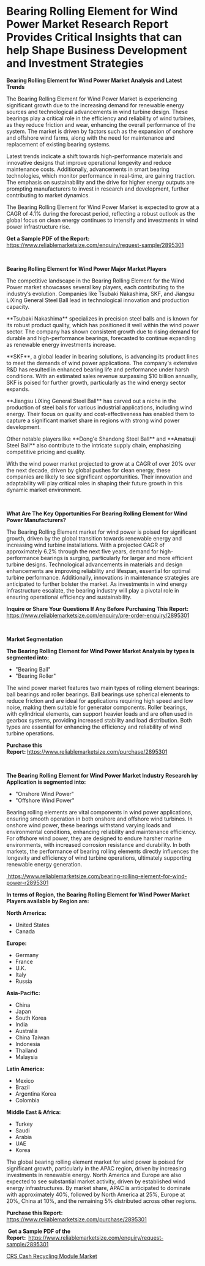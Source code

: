<p><h1>Bearing Rolling Element for Wind Power Market Research Report Provides Critical Insights that can help Shape Business Development and Investment Strategies</h1></p><p><strong>Bearing Rolling Element for Wind Power Market Analysis and Latest Trends</strong></p>
<p><p>The Bearing Rolling Element for Wind Power Market is experiencing significant growth due to the increasing demand for renewable energy sources and technological advancements in wind turbine design. These bearings play a critical role in the efficiency and reliability of wind turbines, as they reduce friction and wear, enhancing the overall performance of the system. The market is driven by factors such as the expansion of onshore and offshore wind farms, along with the need for maintenance and replacement of existing bearing systems.</p><p>Latest trends indicate a shift towards high-performance materials and innovative designs that improve operational longevity and reduce maintenance costs. Additionally, advancements in smart bearing technologies, which monitor performance in real-time, are gaining traction. The emphasis on sustainability and the drive for higher energy outputs are prompting manufacturers to invest in research and development, further contributing to market dynamics.</p><p>The Bearing Rolling Element for Wind Power Market is expected to grow at a CAGR of 4.1% during the forecast period, reflecting a robust outlook as the global focus on clean energy continues to intensify and investments in wind power infrastructure rise.</p></p>
<p><strong>Get a Sample PDF of the Report:&nbsp;</strong> <a href="https://www.reliablemarketsize.com/enquiry/request-sample/2895301?utm_campaign=2749&utm_medium=2&utm_source=Github&utm_content=ia&utm_term=15032025&utm_id=bearing-rolling-element-for-wind-power">https://www.reliablemarketsize.com/enquiry/request-sample/2895301</a></p>
<p>&nbsp;</p>
<p><strong>Bearing Rolling Element for Wind Power Major Market Players</strong></p>
<p><p>The competitive landscape in the Bearing Rolling Element for the Wind Power market showcases several key players, each contributing to the industry’s evolution. Companies like Tsubaki Nakashima, SKF, and Jiangsu LiXing General Steel Ball lead in technological innovation and production capacity.</p><p>**Tsubaki Nakashima** specializes in precision steel balls and is known for its robust product quality, which has positioned it well within the wind power sector. The company has shown consistent growth due to rising demand for durable and high-performance bearings, forecasted to continue expanding as renewable energy investments increase.</p><p>**SKF**, a global leader in bearing solutions, is advancing its product lines to meet the demands of wind power applications. The company's extensive R&D has resulted in enhanced bearing life and performance under harsh conditions. With an estimated sales revenue surpassing $10 billion annually, SKF is poised for further growth, particularly as the wind energy sector expands.</p><p>**Jiangsu LiXing General Steel Ball** has carved out a niche in the production of steel balls for various industrial applications, including wind energy. Their focus on quality and cost-effectiveness has enabled them to capture a significant market share in regions with strong wind power development. </p><p>Other notable players like **Dong'e Shandong Steel Ball** and **Amatsuji Steel Ball** also contribute to the intricate supply chain, emphasizing competitive pricing and quality. </p><p>With the wind power market projected to grow at a CAGR of over 20% over the next decade, driven by global pushes for clean energy, these companies are likely to see significant opportunities. Their innovation and adaptability will play critical roles in shaping their future growth in this dynamic market environment.</p></p>
<p>&nbsp;</p>
<p><strong>What Are The Key Opportunities For Bearing Rolling Element for Wind Power Manufacturers?</strong></p>
<p><p>The Bearing Rolling Element market for wind power is poised for significant growth, driven by the global transition towards renewable energy and increasing wind turbine installations. With a projected CAGR of approximately 6.2% through the next five years, demand for high-performance bearings is surging, particularly for larger and more efficient turbine designs. Technological advancements in materials and design enhancements are improving reliability and lifespan, essential for optimal turbine performance. Additionally, innovations in maintenance strategies are anticipated to further bolster the market. As investments in wind energy infrastructure escalate, the bearing industry will play a pivotal role in ensuring operational efficiency and sustainability.</p></p>
<p><strong>Inquire or Share Your Questions If Any Before Purchasing This Report:</strong> <a href="https://www.reliablemarketsize.com/enquiry/pre-order-enquiry/2895301?utm_campaign=2749&utm_medium=2&utm_source=Github&utm_content=ia&utm_term=15032025&utm_id=bearing-rolling-element-for-wind-power">https://www.reliablemarketsize.com/enquiry/pre-order-enquiry/2895301</a></p>
<p>&nbsp;</p>
<p><strong>Market Segmentation</strong></p>
<p><strong>The Bearing Rolling Element for Wind Power Market Analysis by types is segmented into:</strong></p>
<p><ul><li>"Bearing Ball"</li><li>"Bearing Roller"</li></ul></p>
<p><p>The wind power market features two main types of rolling element bearings: ball bearings and roller bearings. Ball bearings use spherical elements to reduce friction and are ideal for applications requiring high speed and low noise, making them suitable for generator components. Roller bearings, with cylindrical elements, can support heavier loads and are often used in gearbox systems, providing increased stability and load distribution. Both types are essential for enhancing the efficiency and reliability of wind turbine operations.</p></p>
<p><strong>Purchase this Report:&nbsp;</strong><a href="https://www.reliablemarketsize.com/purchase/2895301?utm_campaign=2749&utm_medium=2&utm_source=Github&utm_content=ia&utm_term=15032025&utm_id=bearing-rolling-element-for-wind-power">https://www.reliablemarketsize.com/purchase/2895301</a></p>
<p>&nbsp;</p>
<p><strong>The Bearing Rolling Element for Wind Power Market Industry Research by Application is segmented into:</strong></p>
<p><ul><li>"Onshore Wind Power"</li><li>"Offshore Wind Power"</li></ul></p>
<p><p>Bearing rolling elements are vital components in wind power applications, ensuring smooth operation in both onshore and offshore wind turbines. In onshore wind power, these bearings withstand varying loads and environmental conditions, enhancing reliability and maintenance efficiency. For offshore wind power, they are designed to endure harsher marine environments, with increased corrosion resistance and durability. In both markets, the performance of bearing rolling elements directly influences the longevity and efficiency of wind turbine operations, ultimately supporting renewable energy generation.</p></p>
<p><a href="https://www.reliablemarketsize.com/bearing-rolling-element-for-wind-power-r2895301?utm_campaign=2749&utm_medium=2&utm_source=Github&utm_content=ia&utm_term=15032025&utm_id=bearing-rolling-element-for-wind-power">&nbsp;https://www.reliablemarketsize.com/bearing-rolling-element-for-wind-power-r2895301</a></p>
<p><strong>In terms of Region, the Bearing Rolling Element for Wind Power Market Players available by Region are:</strong></p>
<p>
    <p> <strong> North America: </strong>
        <ul>
            <li>United States</li>
            <li>Canada</li>
        </ul>
        </p> 
    <p> <strong> Europe: </strong>
        <ul>
            <li>Germany</li>
            <li>France</li>
            <li>U.K.</li>
            <li>Italy</li>
            <li>Russia</li>
        </ul>
        </p> 
    <p> <strong> Asia-Pacific: </strong>
        <ul>
            <li>China</li>
            <li>Japan</li>
            <li>South Korea</li>
            <li>India</li>
            <li>Australia</li>
            <li>China Taiwan</li>
            <li>Indonesia</li>
            <li>Thailand</li>
            <li>Malaysia</li>
        </ul>
        </p> 
    <p> <strong> Latin America: </strong>
        <ul>
            <li>Mexico</li>
            <li>Brazil</li>
            <li>Argentina Korea</li>
            <li>Colombia</li>
        </ul>
        </p> 
    <p> <strong> Middle East & Africa: </strong>
        <ul>
            <li>Turkey</li>
            <li>Saudi</li>
            <li>Arabia</li>
            <li>UAE</li>
            <li>Korea</li>
        </ul>
    </p>
    </p>
<p><p>The global bearing rolling element market for wind power is poised for significant growth, particularly in the APAC region, driven by increasing investments in renewable energy. North America and Europe are also expected to see substantial market activity, driven by established wind energy infrastructures. By market share, APAC is anticipated to dominate with approximately 40%, followed by North America at 25%, Europe at 20%, China at 10%, and the remaining 5% distributed across other regions.</p></p>
<p><strong>Purchase this Report: </strong><a href="https://www.reliablemarketsize.com/purchase/2895301?utm_campaign=2749&utm_medium=2&utm_source=Github&utm_content=ia&utm_term=15032025&utm_id=bearing-rolling-element-for-wind-power">https://www.reliablemarketsize.com/purchase/2895301</a></p>
<p>&nbsp;<strong>Get a Sample PDF of the Report:&nbsp;&nbsp;</strong><a href="https://www.reliablemarketsize.com/enquiry/request-sample/2895301?utm_campaign=2749&utm_medium=2&utm_source=Github&utm_content=ia&utm_term=15032025&utm_id=bearing-rolling-element-for-wind-power">https://www.reliablemarketsize.com/enquiry/request-sample/2895301</a></p>
<p><strong></strong></p>
<p><p><a href="https://github.com/ziogaskangui96/Market-Research-Report-List-1/blob/main/crs-cash-recycling-module-market.md?utm_campaign=2749&utm_medium=2&utm_source=Github&utm_content=ia&utm_term=15032025&utm_id=bearing-rolling-element-for-wind-power">CRS Cash Recycling Module Market</a></p></p>